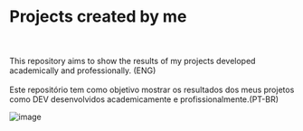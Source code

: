 # Projects created by me
<br><br> This repository aims to show the results of my projects developed academically and professionally. (ENG) <br><br>
Este repositório tem como objetivo mostrar os resultados dos meus projetos como DEV desenvolvidos academicamente e profissionalmente.(PT-BR)

![image](https://github.com/user-attachments/assets/99e96d88-a1b7-4a56-b2cb-3b8507a5ae83)
